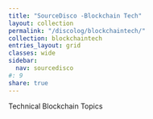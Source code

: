 ```yaml
---
title: "SourceDisco -Blockchain Tech"
layout: collection
permalink: "/discolog/blockchaintech/"
collection: blockchaintech
entries_layout: grid
classes: wide
sidebar:
  nav: sourcedisco 
#: 9
share: true
---
```


Technical Blockchain Topics